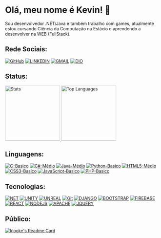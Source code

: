 # Olá, meu nome é Kevin! 👋

Sou desenvolvedor .NET/Java e também trabalho com games, atualmente estou cursando Ciência da Computação na Estácio e aprendendo a desenvolver na WEB (FullStack).

## Rede Sociais:
[![GitHub](https://img.shields.io/badge/github-%23121011.svg?style=for-the-badge&logo=github&logoColor=white)](https://github.com/klooke)
[![LINKEDIN](https://img.shields.io/badge/linkedin-%230077B5.svg?style=for-the-badge&logo=linkedin&logoColor=white)](https://www.linkedin.com/in/kevin-oliveira-damasceno-41babb215/)
[![GMAIL](https://img.shields.io/badge/Gmail-D14836?style=for-the-badge&logo=gmail&logoColor=white)](klooke2013@gmail.com)
[![DIO](https://img.shields.io/badge/-Perfil%20DIO-09f?style=for-the-badge)](https://web.dio.me/users/klooke2013?tab=skills)

## Status:
<div align="left">
  <a href="#">
      <img height="180em" alt="Stats" src="https://github-readme-stats-ddj8eakll-klooke.vercel.app/api?username=klooke&theme=dark&show_icons=true&hide_border=true&include_all_commits=true" />
      <img height="180em" alt="Top Languages" src="https://github-readme-stats-ddj8eakll-klooke.vercel.app/api/top-langs/?username=klooke&theme=dark&show_icons=true&hide_border=true&layout=compact&hide_title=true&size_weight=0.5&count_weight=0.5" />
  </a>
</div>

## Linguagens:
[![C-Basico](https://img.shields.io/badge/c-%2300599C.svg?style=for-the-badge&logo=c&logoColor=white)](#)
[![C#-Médio](https://img.shields.io/badge/c%23-%23239120.svg?style=for-the-badge&logo=c-sharp&logoColor=white)](#)
[![Java-Médio](https://img.shields.io/badge/java-%23ED8B00.svg?style=for-the-badge&logo=openjdk&logoColor=white)](#)
[![Python-Basico](https://img.shields.io/badge/python-3670A0?style=for-the-badge&logo=python&logoColor=ffdd54)](#)
[![HTML5-Médio](https://img.shields.io/badge/html5-%23E34F26.svg?style=for-the-badge&logo=html5&logoColor=white)](#)
[![CSS3-Basico](https://img.shields.io/badge/css3-%231572B6.svg?style=for-the-badge&logo=css3&logoColor=white)](#)
[![JavaScript-Basico](https://img.shields.io/badge/javascript-%23323330.svg?style=for-the-badge&logo=javascript&logoColor=%23F7DF1E)](#)
[![PHP-Basico](https://img.shields.io/badge/php-%23777BB4.svg?style=for-the-badge&logo=php&logoColor=white)](#)

## Tecnologias:
[![NET](https://img.shields.io/badge/.NET-512BD4?style=for-the-badge&logo=dotnet&logoColor=white)](#)
[![UNITY](https://img.shields.io/badge/Unity-100000?style=for-the-badge&logo=unity&logoColor=white)](#)
[![UNREAL](https://img.shields.io/badge/-Unreal%20Engine-313131?style=for-the-badge&logo=unreal-engine&logoColor=white)](#)
[![Git](https://img.shields.io/badge/git-%23F05033.svg?style=for-the-badge&logo=git&logoColor=white)](#)
[![DJANGO](https://img.shields.io/badge/Django-092E20?style=for-the-badge&logo=django&logoColor=green)](#)
[![BOOTSTRAP](https://img.shields.io/badge/Bootstrap-563D7C?style=for-the-badge&logo=bootstrap&logoColor=white)](#)
[![FIREBASE](https://img.shields.io/badge/firebase-ffca28?style=for-the-badge&logo=firebase&logoColor=black)](#)
[![REACT](https://img.shields.io/badge/React-20232A?style=for-the-badge&logo=react&logoColor=61DAFB)](#)
[![NODEJS](https://img.shields.io/badge/Node.js-339933?style=for-the-badge&logo=nodedotjs&logoColor=white)](#)
[![APACHE](https://img.shields.io/badge/Apache-D22128?style=for-the-badge&logo=Apache&logoColor=white)](#)
[![JQUERY](https://img.shields.io/badge/jQuery-0769AD?style=for-the-badge&logo=jquery&logoColor=white)](#)
<br />

## Público:
[![klooke's Readme Card](https://github-readme-stats-ddj8eakll-klooke.vercel.app/api/pin/?username=klooke&repo=tiktok-clone&theme=dark)](https://github.com/klooke/tiktok-clone)
